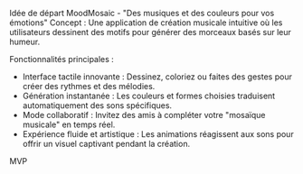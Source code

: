 Idée de départ 
MoodMosaic - "Des musiques et des couleurs pour vos émotions"
Concept : Une application de création musicale intuitive où les utilisateurs dessinent des motifs pour générer des morceaux basés sur leur humeur.

Fonctionnalités principales :
- Interface tactile innovante : Dessinez, coloriez ou faites des gestes pour créer des rythmes et des mélodies.
- Génération instantanée : Les couleurs et formes choisies traduisent automatiquement des sons spécifiques.
- Mode collaboratif : Invitez des amis à compléter votre "mosaïque musicale" en temps réel.
- Expérience fluide et artistique : Les animations réagissent aux sons pour offrir un visuel captivant pendant la création.

MVP

